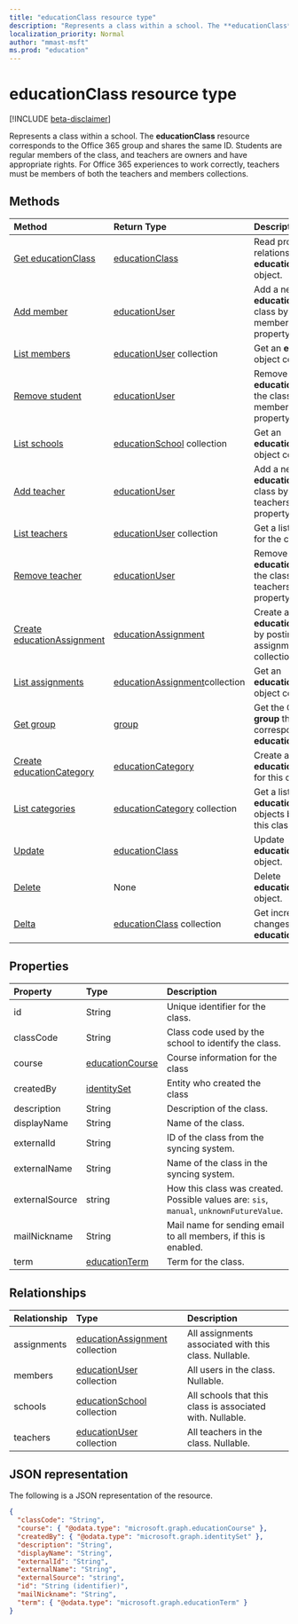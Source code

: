 ```yaml
---
title: "educationClass resource type"
description: "Represents a class within a school. The **educationClass** resource corresponds to the Office 365 group and shares the same ID."
localization_priority: Normal
author: "mmast-msft"
ms.prod: "education"
---
```


# educationClass resource type

[!INCLUDE [beta-disclaimer](../../includes/beta-disclaimer.md)]

Represents a class within a school. The **educationClass** resource corresponds to the Office 365 group and shares the same ID. Students are regular members of the class, and teachers are owners and have appropriate rights. For Office 365 experiences to work correctly, teachers must be members of both the teachers and members collections.

## Methods

| Method                                                                  | Return Type                                    | Description                                                                               |
| :---------------------------------------------------------------------- | :--------------------------------------------- | :---------------------------------------------------------------------------------------- |
| [Get educationClass](../api/educationclass-get.md)                      | [educationClass]                               | Read properties and relationships of an **educationClass** object.                        |
| [Add member](../api/educationclass-post-members.md)                     | [educationUser]                                | Add a new **educationUser** for the class by posting to the members navigation property.  |
| [List members](../api/educationclass-list-members.md)                   | [educationUser] collection                     | Get an **educationUser** object collection.                                               |
| [Remove student](../api/educationclass-delete-members.md)               | [educationUser]                                | Remove an **educationUser** from the class through the members navigation property.       |
| [List schools](../api/educationclass-list-schools.md)                   | [educationSchool] collection                   | Get an **educationSchool** object collection.                                             |
| [Add teacher](../api/educationclass-post-teachers.md)                   | [educationUser]                                | Add a new **educationUser** for the class by posting to the teachers navigation property. |
| [List teachers](../api/educationclass-list-teachers.md)                 | [educationUser] collection                     | Get a list of teachers for the class.                                                     |
| [Remove teacher](../api/educationclass-delete-teachers.md)              | [educationUser]                                | Remove an **educationUser** from the class through the teachers navigation property.      |
| [Create educationAssignment](../api/educationclass-post-assignments.md) | [educationAssignment]                          | Create a new **educationAssignment** by posting to the assignments collection.            |
| [List assignments](../api/educationclass-list-assignments.md)           | [educationAssignment]collection                | Get an **educationAssignment** object collection.                                         |
| [Get group](../api/educationclass-get-group.md)                         | [group]                                        | Get the Office 365 **group** that corresponds to this **educationClass**.                 |
| [Create educationCategory](../api/educationclass-post-category.md)      | [educationCategory]                            | Create a new **educationCategory** for this class.                                        |
| [List categories](../api/educationclass-list-categories.md)             | [educationCategory] collection                 | Get a list of **educationCategory** objects belonging to this class.                      |
| [Update](../api/educationclass-update.md)                               | [educationClass]                               | Update **educationClass** object.                                                         |
| [Delete](../api/educationclass-delete.md)                               | None                                           | Delete **educationClass** object.                                                         |
| [Delta](../api/educationclass-delta.md)                                 | [educationClass](educationclass.md) collection | Get incremental changes for **educationClasses**                                          |

## Properties

| Property       | Type                                  | Description                                                                             |
| :------------- | :------------------------------------ | :-------------------------------------------------------------------------------------- |
| id             | String                                | Unique identifier for the class.                                                        |
| classCode      | String                                | Class code used by the school to identify the class.                                    |
| course         | [educationCourse](educationcourse.md) | Course information for the class                                                        |
| createdBy      | [identitySet]                         | Entity who created the class                                                            |
| description    | String                                | Description of the class.                                                               |
| displayName    | String                                | Name of the class.                                                                      |
| externalId     | String                                | ID of the class from the syncing system.                                                |
| externalName   | String                                | Name of the class in the syncing system.                                                |
| externalSource | string                                | How this class was created. Possible values are: `sis`, `manual`, `unknownFutureValue`. |
| mailNickname   | String                                | Mail name for sending email to all members, if this is enabled.                         |
| term           | [educationTerm]                       | Term for the class.                                                                     |

## Relationships

| Relationship | Type                             | Description                                               |
| :----------- | :------------------------------- | :-------------------------------------------------------- |
| assignments  | [educationAssignment] collection | All assignments associated with this class. Nullable.     |
| members      | [educationUser] collection       | All users in the class. Nullable.                         |
| schools      | [educationSchool] collection     | All schools that this class is associated with. Nullable. |
| teachers     | [educationUser] collection       | All teachers in the class. Nullable.                      |

## JSON representation

The following is a JSON representation of the resource.

<!-- {
  "blockType": "resource",
  "optionalProperties": [

  ],
  "@odata.type": "microsoft.graph.educationClass"
}-->

```json
{
  "classCode": "String",
  "course": { "@odata.type": "microsoft.graph.educationCourse" },
  "createdBy": { "@odata.type": "microsoft.graph.identitySet" },
  "description": "String",
  "displayName": "String",
  "externalId": "String",
  "externalName": "String",
  "externalSource": "string",
  "id": "String (identifier)",
  "mailNickname": "String",
  "term": { "@odata.type": "microsoft.graph.educationTerm" }
}
```
[educationclass]: educationclass.md
[educationuser]: educationuser.md
[educationassignment]: educationassignment.md
[educationcourse]: educationcourse.md
[educationcategory]: educationcategory.md
[educationschool]: educationschool.md
[educationterm]: educationterm.md
[identityset]: identityset.md
[group]: group.md

<!-- uuid: 8fcb5dbc-d5aa-4681-8e31-b001d5168d79
2015-10-25 14:57:30 UTC -->
<!-- {
  "type": "#page.annotation",
  "description": "educationClass resource",
  "keywords": "",
  "section": "documentation",
  "tocPath": "",
  "suppressions": [ 
    "Error: Resource educationClass has documented navigation properties, but we thought it was a complex type!"
}-->
